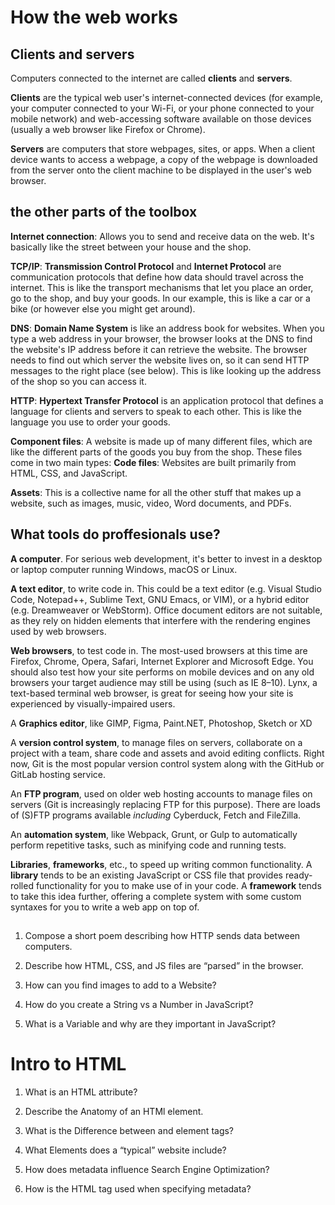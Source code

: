 <h1>How the web works</h1>

**<h2>Clients and servers</h2>**

Computers connected to the internet are called **clients** and **servers**.

**Clients** are the typical web user's internet-connected devices (for example, your computer connected to your Wi-Fi, or your phone connected to your mobile network) and web-accessing software available on those devices (usually a web browser like Firefox or Chrome).

**Servers** are computers that store webpages, sites, or apps. When a client device wants to access a webpage, a copy of the webpage is downloaded from the server onto the client machine to be displayed in the user's web browser.

<h2>the other parts of the toolbox</h2>

**Internet connection**: Allows you to send and receive data on the web. It's basically like the street between your house and the shop.

**TCP/IP**: **Transmission Control Protocol** and **Internet Protocol** are communication protocols that define how data should travel across the internet. This is like the transport mechanisms that let you place an order, go to the shop, and buy your goods. In our example, this is like a car or a bike (or however else you might get around).

**DNS**: **Domain Name System** is like an address book for websites. When you type a web address in your browser, the browser looks at the DNS to find the website's IP address before it can retrieve the website. The browser needs to find out which server the website lives on, so it can send HTTP messages to the right place (see below). This is like looking up the address of the shop so you can access it.

**HTTP**: **Hypertext Transfer Protocol** is an application protocol that defines a language for clients and servers to speak to each other. This is like the language you use to order your goods.

**Component files**: A website is made up of many different files, which are like the different parts of the goods you buy from the shop. These files come in two main types:
**Code files**: Websites are built primarily from HTML, CSS, and JavaScript.

**Assets**: This is a collective name for all the other stuff that makes up a website, such as images, music, video, Word documents, and PDFs.

<h2>What tools do proffesionals use?</h2>

**A computer**. For serious web development, it's better to invest in a desktop or laptop computer running Windows, macOS or Linux.

**A text editor**, to write code in. This could be a text editor (e.g. Visual Studio Code, Notepad++, Sublime Text, GNU Emacs, or VIM), or a hybrid editor (e.g. Dreamweaver or WebStorm). Office document editors are not suitable, as they rely on hidden elements that interfere with the rendering engines used by web browsers.

**Web browsers**, to test code in. The most-used browsers at this time are Firefox, Chrome, Opera, Safari, Internet Explorer and Microsoft Edge. You should also test how your site performs on mobile devices and on any old browsers your target audience may still be using (such as IE 8–10). Lynx, a text-based terminal web browser, is great for seeing how your site is experienced by visually-impaired users.

A **Graphics editor**, like GIMP, Figma, Paint.NET, Photoshop, Sketch or XD

A **version control system**, to manage files on servers, collaborate on a project with a team, share code and assets and avoid editing conflicts. Right now, Git is the most popular version control system along with the GitHub or GitLab hosting service.

An **FTP program**, used on older web hosting accounts to manage files on servers (Git is increasingly replacing FTP for this purpose). There are loads of (S)FTP programs available *including* Cyberduck, Fetch and FileZilla.

An **automation system**, like Webpack, Grunt, or Gulp to automatically perform repetitive tasks, such as minifying code and running tests.

**Libraries**, **frameworks**, etc., to speed up writing common functionality. A **library** tends to be an existing JavaScript or CSS file that provides ready-rolled functionality for you to make use of in your code. A **framework** tends to take this idea further, offering a complete system with some custom syntaxes for you to write a web app on top of.



**<h2></h2>**

1) Compose a short poem describing how HTTP sends data between computers.

2) Describe how HTML, CSS, and JS files are “parsed” in the browser.

3) How can you find images to add to a Website?

4) How do you create a String vs a Number in JavaScript?

5) What is a Variable and why are they important in JavaScript?

<h1>Intro to HTML</h1>

1) What is an HTML attribute?

2) Describe the Anatomy of an HTMl element.

3) What is the Difference between </article> and </section> element tags?

4) What Elements does a “typical” website include?

5) How does metadata influence Search Engine Optimization?

6) How is the </meta> HTML tag used when specifying metadata?
